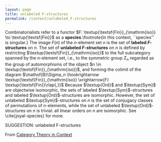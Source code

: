 ```yaml
---
layout: page
title: unlabeled F-structures
permalink: /context/unlabeled_F-structures
---
```

Combinatorialists refer to a functor $F: \textup{\textsf{Fin}}_{\mathrm{iso}} \to \textup{\textsf{Fin}}$ as a **species**.\footnote{In this context, ``species'' is singular.} The image $F(n)$ of the $n$-element set $n$ is the set of **labeled $F$-structures** on $n$. The set of **unlabeled $F$-structures** on $n$ is defined by restricting  $\textup{\textsf{Fin}}_{\mathrm{iso}}$ to the full subcategory spanned by the $n$-element set, i.e., to the symmetric group $\Sigma_n$ regarded as the group of automorphisms of the object $n \in \textup{\textsf{Fin}}_{\mathrm{iso}}$, and forming the colimit of the diagram $\mathsf{B}\Sigma_n \hookrightarrow \textup{\textsf{Fin}}_{\mathrm{iso}} \xrightarrow{F} \textup{\textsf{Fin}}\rlap{,}}$ Because $\textup{Ord}$ and $\textup{Sym}$ are objectwise isomorphic, the sets of labeled $\textup{Sym}$-structures and labeled $\textup{Ord}$-structures are isomorphic. However, the set of unlabeled $\textup{Sym}$-structures on $n$ is the set of conjugacy classes of permutations of $n$-elements, while the set of unlabeled $\textup{Ord}$-structures on $n$ is trivial: all linear orders on $n$ are isomorphic. See \cite{joyal-species} for more.


SUGGESTION: unlabeled F-structures

From [Category Theory in Context](https://mathgloss.github.io/MathGloss/context.html)